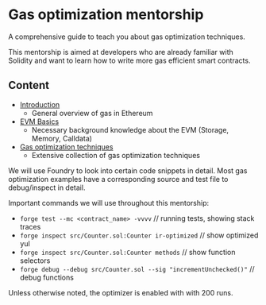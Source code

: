 # Gas optimization mentorship

A comprehensive guide to teach you about gas optimization techniques.

This mentorship is aimed at developers who are already familiar with Solidity and want to learn how to write more gas efficient smart contracts.

## Content

- [Introduction](INTRO.md)
  - General overview of gas in Ethereum
- [EVM Basics](BASICS.md)
  - Necessary background knowledge about the EVM (Storage, Memory, Calldata)
- [Gas optimization techniques](OPTIMIZATIONS.md)
  - Extensive collection of gas optimization techniques

We will use Foundry to look into certain code snippets in detail. Most gas optimization examples have a corresponding source and test file to debug/inspect in detail.

Important commands we will use throughout this mentorship:

- `forge test --mc <contract_name> -vvvv` // running tests, showing stack traces
- `forge inspect src/Counter.sol:Counter ir-optimized` // show optimized yul
- `forge inspect src/Counter.sol:Counter methods` // show function selectors
- `forge debug --debug src/Counter.sol --sig "incrementUnchecked()"` // debug functions

Unless otherwise noted, the optimizer is enabled with with 200 runs.

